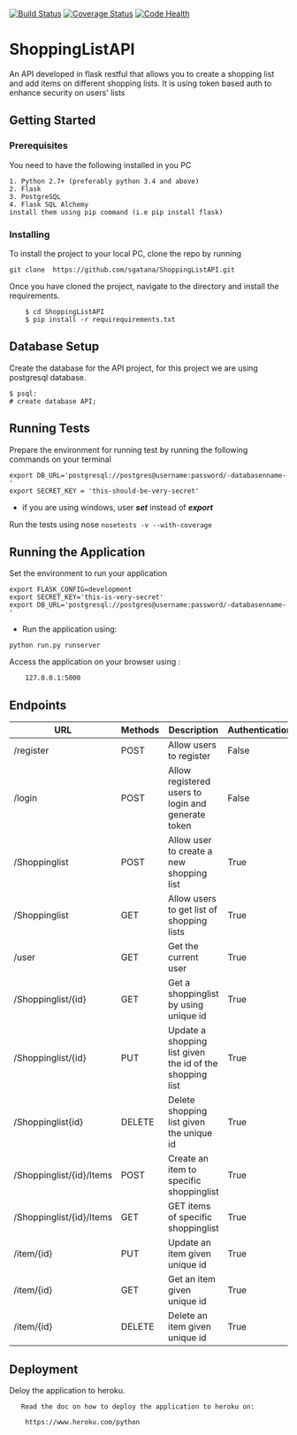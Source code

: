 [![Build Status](https://travis-ci.org/sgatana/ShoppingListAPI.svg?branch=develop)](https://travis-ci.org/sgatana/ShoppingListAPI)
[![Coverage Status](https://coveralls.io/repos/github/sgatana/ShoppingListAPI/badge.svg?branch=develop)](https://coveralls.io/github/sgatana/ShoppingListAPI?branch=develop)
[![Code Health](https://landscape.io/github/sgatana/ShoppingListAPI/develop/landscape.svg?style=flat)](https://landscape.io/github/sgatana/ShoppingListAPI/develop)

# ShoppingListAPI
An API developed in flask restful that allows you to create a shopping list and add items on different shopping lists.
It is using token based auth to enhance security on users' lists

## Getting Started
### Prerequisites
You need to have the following installed in you PC
````
1. Python 2.7+ (preferably python 3.4 and above)
2. Flask
3. PostgreSQL
4. Flask SQL Alchemy
install them using pip command (i.e pip install flask)
````
### Installing
To install the project to your local PC, clone the repo by running

``
git clone  https://github.com/sgatana/ShoppingListAPI.git
``

Once you have cloned the project, navigate to the directory and install the requirements.

```
    $ cd ShoppingListAPI
    $ pip install -r requirequirements.txt
```
## Database Setup
Create the database for the API project, for this project we are using postgresql database.

```
$ psql:
# create database API;
```
## Running Tests
Prepare the environment for running test by running the following commands on your terminal
```
export DB_URL='postgresql://postgres@username:password/-databasenname-'
export SECRET_KEY = 'this-should-be-very-secret'
```
* if you are using windows, user **_set_** instead of _**export**_

Run the tests using nose
``
    nosetests -v --with-coverage
``
## Running the Application
Set the environment to run your application
```
export FLASK_CONFIG=development
export SECRET_KEY='this-is-very-secret'
export DB_URL='postgresql://postgres@username:password/-databasenname-'
```
* Run the application using:

```
python run.py runserver
```

Access the application on your browser using :


```
    127.0.0.1:5000
```
  

## Endpoints

 | URL | Methods | Description | Authentication |
 | ----| ---- | --- | --- |
 | /register | POST | Allow users to register | False
 | /login | POST | Allow registered users to login and generate token | False |
 | /Shoppinglist | POST | Allow user to create a new shopping list | True |
 | /Shoppinglist | GET | Allow users to get list of shopping lists | True |
 | /user | GET | Get the current user | True |
 | /Shoppinglist/{id} | GET | Get a shoppinglist by using unique id | True |
 | /Shoppinglist/{id} | PUT | Update a shopping list given the id of the shopping list | True |
 | /Shoppinglist{id} | DELETE | Delete shopping list given the unique id | True |
 | /Shoppinglist/{id}/Items | POST | Create an item to specific shoppinglist | True |
 | /Shoppinglist/{id}/Items | GET | GET items of specific shoppinglist | True |
 | /item/{id} | PUT | Update an item given unique id | True |
 | /item/{id} | GET | Get an item given unique id | True |
 | /item/{id} | DELETE | Delete an item given unique id | True |



 
 
 
 
 
 
 


## Deployment

Deloy the application to heroku.

```
   Read the doc on how to deploy the application to heroku on:
   
    https://www.heroku.com/python 
```

